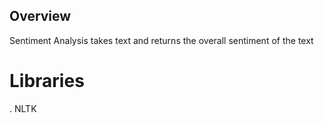 ## Overview
Sentiment Analysis takes text and returns the overall sentiment of the text

# Libraries 
. NLTK

